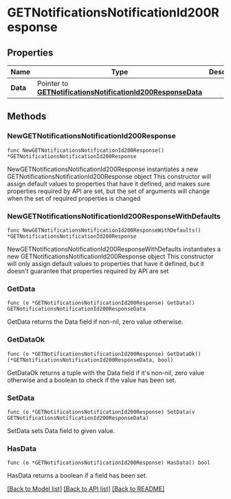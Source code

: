 # GETNotificationsNotificationId200Response

## Properties

Name | Type | Description | Notes
------------ | ------------- | ------------- | -------------
**Data** | Pointer to [**GETNotificationsNotificationId200ResponseData**](GETNotificationsNotificationId200ResponseData.md) |  | [optional] 

## Methods

### NewGETNotificationsNotificationId200Response

`func NewGETNotificationsNotificationId200Response() *GETNotificationsNotificationId200Response`

NewGETNotificationsNotificationId200Response instantiates a new GETNotificationsNotificationId200Response object
This constructor will assign default values to properties that have it defined,
and makes sure properties required by API are set, but the set of arguments
will change when the set of required properties is changed

### NewGETNotificationsNotificationId200ResponseWithDefaults

`func NewGETNotificationsNotificationId200ResponseWithDefaults() *GETNotificationsNotificationId200Response`

NewGETNotificationsNotificationId200ResponseWithDefaults instantiates a new GETNotificationsNotificationId200Response object
This constructor will only assign default values to properties that have it defined,
but it doesn't guarantee that properties required by API are set

### GetData

`func (o *GETNotificationsNotificationId200Response) GetData() GETNotificationsNotificationId200ResponseData`

GetData returns the Data field if non-nil, zero value otherwise.

### GetDataOk

`func (o *GETNotificationsNotificationId200Response) GetDataOk() (*GETNotificationsNotificationId200ResponseData, bool)`

GetDataOk returns a tuple with the Data field if it's non-nil, zero value otherwise
and a boolean to check if the value has been set.

### SetData

`func (o *GETNotificationsNotificationId200Response) SetData(v GETNotificationsNotificationId200ResponseData)`

SetData sets Data field to given value.

### HasData

`func (o *GETNotificationsNotificationId200Response) HasData() bool`

HasData returns a boolean if a field has been set.


[[Back to Model list]](../README.md#documentation-for-models) [[Back to API list]](../README.md#documentation-for-api-endpoints) [[Back to README]](../README.md)


